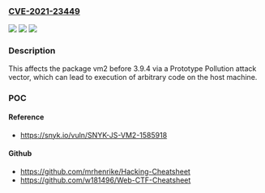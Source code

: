 ### [CVE-2021-23449](https://cve.mitre.org/cgi-bin/cvename.cgi?name=CVE-2021-23449)
![](https://img.shields.io/static/v1?label=Product&message=vm2&color=blue)
![](https://img.shields.io/static/v1?label=Version&message=%3C%203.9.4%20&color=brighgreen)
![](https://img.shields.io/static/v1?label=Vulnerability&message=Sandbox%20Bypass&color=brighgreen)

### Description

This affects the package vm2 before 3.9.4 via a Prototype Pollution attack vector, which can lead to execution of arbitrary code on the host machine.

### POC

#### Reference
- https://snyk.io/vuln/SNYK-JS-VM2-1585918

#### Github
- https://github.com/mrhenrike/Hacking-Cheatsheet
- https://github.com/w181496/Web-CTF-Cheatsheet

